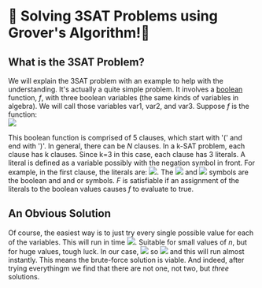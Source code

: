 🦈 Solving 3SAT Problems using Grover's Algorithm!🦈
=====================================================
## What is the 3SAT Problem?
We will explain the 3SAT problem with an example to help with the understanding.
It's actually a quite simple problem.
It involves a [boolean](https://en.wikipedia.org/wiki/Boolean) function, *f*, with three boolean variables (the same kinds of variables in algebra).
We will call those variables var1, var2, and var3.
Suppose *f* is the function:  
<img src="https://render.githubusercontent.com/render/math?math=\color{white}f(v1, v2, v3)=(\neg v1 \lor \neg v2 \lor \neg v3) \land (v1 \lor v2 \lor v3) \land (\neg v1 \lor v2 \lor v3) \land (v1 \lor \neg v2 \lor v3) \land (v1 \lor v2 \lor \neg v3)" >
  
This boolean function is comprised of 5 clauses, which start with '(' and end with ')'.
In general, there can be *N* clauses.
In a k-SAT problem, each clause has k clauses.
Since k=3 in this case, each clause has 3 literals.
A literal is defined as a variable possibly with the negation symbol in front.
For example, in the first clause, the literals are:
<img src="https://render.githubusercontent.com/render/math?math=\color{white}(\neg v1, \neg v2, \neg v3)">.
The <img src="https://render.githubusercontent.com/render/math?math=\color{white}\land"> and
<img src="https://render.githubusercontent.com/render/math?math=\color{white}\lor"> symbols are the boolean and and or symbols.
*F* is satisfiable if an assignment of the literals to the boolean values causes *f* to evaluate to true.

## An Obvious Solution
Of course, the easiest way is to just try every single possible value for each of the variables.
This will run in time <img src="https://render.githubusercontent.com/render/math?math=\color{white}2^n">.
Suitable for small values of *n*, but for huge values, tough luck.
In our case,
<img src="https://render.githubusercontent.com/render/math?math=\color{white}n=3">
so
<img src="https://render.githubusercontent.com/render/math?math=\color{white}2^n=8">
and this will run almost instantly.
This means the brute-force solution is viable.
And indeed, after trying everythingm we find that there are not one, not two, but *three* solutions.
